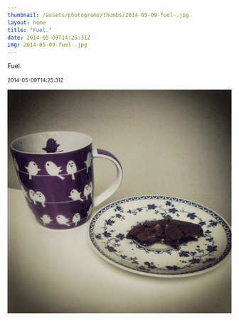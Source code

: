 ```yaml
---
thumbnail: /assets/photograms/thumbs/2014-05-09-fuel-.jpg
layout: home
title: "Fuel."
date: 2014-05-09T14:25:31Z
img: 2014-05-09-fuel-.jpg
---
```


Fuel.

<small>2014-05-09T14:25:31Z</small>

![Fuel.](/assets/photograms/original/2014-05-09-fuel-.jpg)
